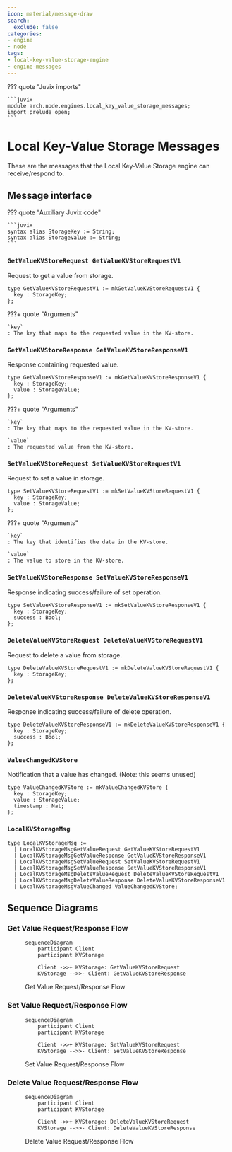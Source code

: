 ```yaml
---
icon: material/message-draw
search:
  exclude: false
categories:
- engine
- node
tags:
- local-key-value-storage-engine
- engine-messages
---
```


??? quote "Juvix imports"

    ```juvix
    module arch.node.engines.local_key_value_storage_messages;
    import prelude open;
    ```

# Local Key-Value Storage Messages

These are the messages that the Local Key-Value Storage engine can receive/respond to.

## Message interface

??? quote "Auxiliary Juvix code"

    ```juvix
    syntax alias StorageKey := String;
    syntax alias StorageValue := String;
    ```

### `GetValueKVStoreRequest GetValueKVStoreRequestV1`

Request to get a value from storage.

<!-- --8<-- [start:GetValueKVStoreRequestV1] -->
```juvix
type GetValueKVStoreRequestV1 := mkGetValueKVStoreRequestV1 {
  key : StorageKey;
};
```
<!-- --8<-- [end:GetValueKVStoreRequestV1] -->

???+ quote "Arguments"

    `key`
    : The key that maps to the requested value in the KV-store.

### `GetValueKVStoreResponse GetValueKVStoreResponseV1`

Response containing requested value.

<!-- --8<-- [start:GetValueKVStoreResponseV1] -->
```juvix
type GetValueKVStoreResponseV1 := mkGetValueKVStoreResponseV1 {
  key : StorageKey;
  value : StorageValue;
};
```
<!-- --8<-- [end:GetValueKVStoreResponseV1] -->

???+ quote "Arguments"

    `key`
    : The key that maps to the requested value in the KV-store.

    `value`
    : The requested value from the KV-store.

### `SetValueKVStoreRequest SetValueKVStoreRequestV1`

Request to set a value in storage.

<!-- --8<-- [start:SetValueKVStoreRequestV1] -->
```juvix
type SetValueKVStoreRequestV1 := mkSetValueKVStoreRequestV1 {
  key : StorageKey;
  value : StorageValue;
};
```
<!-- --8<-- [end:SetValueKVStoreRequestV1] -->

???+ quote "Arguments"

    `key`
    : The key that identifies the data in the KV-store.

    `value`
    : The value to store in the KV-store.

### `SetValueKVStoreResponse SetValueKVStoreResponseV1`

Response indicating success/failure of set operation.

<!-- --8<-- [start:SetValueKVStoreResponseV1] -->
```juvix
type SetValueKVStoreResponseV1 := mkSetValueKVStoreResponseV1 {
  key : StorageKey;
  success : Bool;
};
```
<!-- --8<-- [end:SetValueKVStoreResponseV1] -->

### `DeleteValueKVStoreRequest DeleteValueKVStoreRequestV1`

Request to delete a value from storage.

<!-- --8<-- [start:DeleteValueKVStoreRequestV1] -->
```juvix
type DeleteValueKVStoreRequestV1 := mkDeleteValueKVStoreRequestV1 {
  key : StorageKey;
};
```
<!-- --8<-- [end:DeleteValueKVStoreRequestV1] -->

### `DeleteValueKVStoreResponse DeleteValueKVStoreResponseV1`

Response indicating success/failure of delete operation.

<!-- --8<-- [start:DeleteValueKVStoreResponseV1] -->
```juvix
type DeleteValueKVStoreResponseV1 := mkDeleteValueKVStoreResponseV1 {
  key : StorageKey;
  success : Bool;
};
```
<!-- --8<-- [end:DeleteValueKVStoreResponseV1] -->

### `ValueChangedKVStore`

Notification that a value has changed. (Note: this seems unused)

<!-- --8<-- [start:ValueChangedKVStore] -->
```juvix
type ValueChangedKVStore := mkValueChangedKVStore {
  key : StorageKey;
  value : StorageValue;
  timestamp : Nat;
};
```
<!-- --8<-- [end:ValueChangedKVStore] -->

### `LocalKVStorageMsg`

<!-- --8<-- [start:LocalKVStorageMsg] -->
```juvix
type LocalKVStorageMsg :=
  | LocalKVStorageMsgGetValueRequest GetValueKVStoreRequestV1
  | LocalKVStorageMsgGetValueResponse GetValueKVStoreResponseV1
  | LocalKVStorageMsgSetValueRequest SetValueKVStoreRequestV1
  | LocalKVStorageMsgSetValueResponse SetValueKVStoreResponseV1
  | LocalKVStorageMsgDeleteValueRequest DeleteValueKVStoreRequestV1
  | LocalKVStorageMsgDeleteValueResponse DeleteValueKVStoreResponseV1
  | LocalKVStorageMsgValueChanged ValueChangedKVStore;
```
<!-- --8<-- [end:LocalKVStorageMsg] -->

## Sequence Diagrams

### Get Value Request/Response Flow

<!-- --8<-- [start:message-sequence-diagram-get] -->
<figure markdown>

```mermaid
sequenceDiagram
    participant Client
    participant KVStorage

    Client ->>+ KVStorage: GetValueKVStoreRequest
    KVStorage -->>- Client: GetValueKVStoreResponse
```

<figcaption markdown="span">
Get Value Request/Response Flow
</figcaption>
</figure>
<!-- --8<-- [end:message-sequence-diagram-get] -->

### Set Value Request/Response Flow

<!-- --8<-- [start:message-sequence-diagram-set] -->
<figure markdown>

```mermaid
sequenceDiagram
    participant Client
    participant KVStorage

    Client ->>+ KVStorage: SetValueKVStoreRequest
    KVStorage -->>- Client: SetValueKVStoreResponse
```

<figcaption markdown="span">
Set Value Request/Response Flow
</figcaption>
</figure>
<!-- --8<-- [end:message-sequence-diagram-set] -->

### Delete Value Request/Response Flow

<!-- --8<-- [start:message-sequence-diagram-delete] -->
<figure markdown>

```mermaid
sequenceDiagram
    participant Client
    participant KVStorage

    Client ->>+ KVStorage: DeleteValueKVStoreRequest
    KVStorage -->>- Client: DeleteValueKVStoreResponse
```

<figcaption markdown="span">
Delete Value Request/Response Flow
</figcaption>
</figure>
<!-- --8<-- [end:message-sequence-diagram-delete] -->
